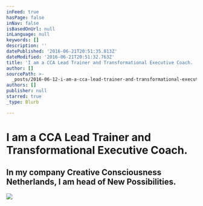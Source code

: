 ```yaml
---
inFeed: true
hasPage: false
inNav: false
isBasedOnUrl: null
inLanguage: null
keywords: []
description: ''
datePublished: '2016-06-21T20:51:35.813Z'
dateModified: '2016-06-21T20:51:32.763Z'
title: 'I am a CCA Lead Trainer and Transformational Executive Coach. '
author: []
sourcePath: >-
  _posts/2016-06-12-i-am-a-cca-lead-trainer-and-transformational-executive-coach.md
authors: []
publisher: null
starred: true
_type: Blurb

---
```

# I am a CCA Lead Trainer and Transformational Executive Coach. 

## In my company Creative Consciousness Netherlands, I am head of New Possibilities.
![](https://the-grid-user-content.s3-us-west-2.amazonaws.com/cae7c6ec-cfd8-45a1-8b6a-ea54eefc3fe9.jpg)